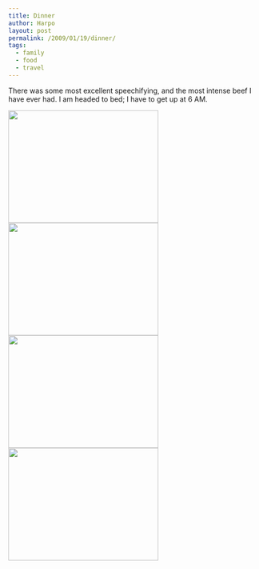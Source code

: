 ```yaml
---
title: Dinner
author: Harpo
layout: post
permalink: /2009/01/19/dinner/
tags:
  - family
  - food
  - travel
---
```

There was some most excellent speechifying, and the most intense beef I have ever had. I am headed to bed; I have to get up at 6 AM.

[<img src="http://harpojaeger.github.io/assets/media/wp-content/uploads/2009/01/l-640-480-1a1e7010-e2d2-4072-82f5-9d803d589c0d.jpeg" alt="" width="300" height="225" class="alignnone size-full wp-image-364" />][1][<img src="http://harpojaeger.github.io/assets/media/wp-content/uploads/2009/01/l-640-480-f573e02c-80a3-4da7-84dc-da3f93cf8ba5.jpeg" alt="" width="300" height="225" class="alignnone size-full wp-image-364" />][2][<img src="http://harpojaeger.github.io/assets/media/wp-content/uploads/2009/01/l-640-480-2cdfb82f-1dd1-4e50-90d9-9cf75df13ed2.jpeg" alt="" width="300" height="225" class="alignnone size-full wp-image-364" />][3][<img src="http://harpojaeger.github.io/assets/media/wp-content/uploads/2009/01/l-640-480-de9bc755-c16c-47d3-a898-96013942a590.jpeg" alt="" width="300" height="225" class="alignnone size-full wp-image-364" />][4]

 [1]: http://harpojaeger.github.io/assets/media/wp-content/uploads/2009/01/l-640-480-1a1e7010-e2d2-4072-82f5-9d803d589c0d.jpeg
 [2]: http://harpojaeger.github.io/assets/media/wp-content/uploads/2009/01/l-640-480-f573e02c-80a3-4da7-84dc-da3f93cf8ba5.jpeg
 [3]: http://harpojaeger.github.io/assets/media/wp-content/uploads/2009/01/l-640-480-2cdfb82f-1dd1-4e50-90d9-9cf75df13ed2.jpeg
 [4]: http://harpojaeger.github.io/assets/media/wp-content/uploads/2009/01/l-640-480-de9bc755-c16c-47d3-a898-96013942a590.jpeg